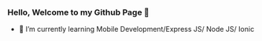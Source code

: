 ### Hello, Welcome to my Github Page 👋

- 🌱 I’m currently learning Mobile Development/Express JS/ Node JS/ Ionic
<!-- - 👯 I’m looking to collaborate on ... -->
<!-- - 🤔 I’m looking for help with ... -->
<!-- - 💬 Ask me about ... -->
<!-- - 😄 Pronouns: ... -->
<!-- - ⚡ Fun fact: ...
 -->
